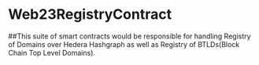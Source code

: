 # Web23RegistryContract

##This suite of smart contracts would be responsible for handling Registry of Domains over Hedera Hashgraph as well as Registry of BTLDs(Block Chain Top Level Domains).
